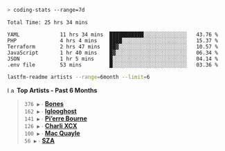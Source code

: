 ```zsh
> coding-stats --range=7d
```

<!--START_SECTION:waka-->

```text
Total Time: 25 hrs 34 mins

YAML             11 hrs 34 mins  ███████████░░░░░░░░░░░░░░   43.76 %
PHP              4 hrs 4 mins    ████░░░░░░░░░░░░░░░░░░░░░   15.37 %
Terraform        2 hrs 47 mins   ██▓░░░░░░░░░░░░░░░░░░░░░░   10.57 %
JavaScript       1 hr 40 mins    █▓░░░░░░░░░░░░░░░░░░░░░░░   06.34 %
JSON             1 hr 5 mins     █░░░░░░░░░░░░░░░░░░░░░░░░   04.14 %
.env file        53 mins         █░░░░░░░░░░░░░░░░░░░░░░░░   03.36 %
```

<!--END_SECTION:waka-->

```zsh
lastfm-readme artists --range=6month --limit=6
```

<!--START_LASTFM_ARTISTS:{"period": "6month", "rows": 6}-->
<a href="https://last.fm" target="_blank"><img src="https://user-images.githubusercontent.com/17434202/215290617-e793598d-d7c9-428f-9975-156db1ba89cc.svg" alt="Last.fm Logo" width="18" height="13"/></a> **Top Artists - Past 6 Months**

> `376 ▶️` ∙ **[Bones](https://www.last.fm/music/Bones)**<br/>
> `162 ▶️` ∙ **[Iglooghost](https://www.last.fm/music/Iglooghost)**<br/>
> `141 ▶️` ∙ **[Pi’erre Bourne](https://www.last.fm/music/Pi%E2%80%99erre+Bourne)**<br/>
> `126 ▶️` ∙ **[Charli XCX](https://www.last.fm/music/Charli+XCX)**<br/>
> `100 ▶️` ∙ **[Mac Quayle](https://www.last.fm/music/Mac+Quayle)**<br/>
> `56 ▶️` ∙ **[SZA](https://www.last.fm/music/SZA)**<br/>
<!--END_LASTFM_ARTISTS-->

